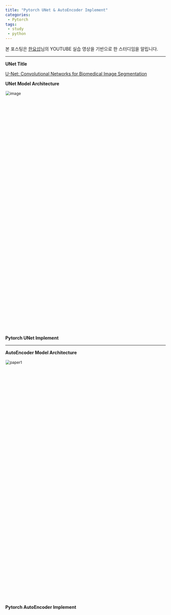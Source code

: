 ```yaml
---
title: "Pytorch UNet & AutoEncoder Implement"  
categories:
 - Pytorch
tags:
 - study
 - python
---
```


본 포스팅은 [한요섭](https://www.youtube.com/channel/UCpujNlw4SUpgTU5rrDXH0Jw)님의 YOUTUBE 실습 영상을 기반으로 한 스터디임을 알립니다.

---



**UNet Title**

[U-Net: Convolutional Networks for Biomedical Image Segmentation](https://arxiv.org/abs/1505.04597)



**UNet Model Architecture**

<img width="885" alt="image" src="https://user-images.githubusercontent.com/67947808/155268025-31952e73-5bca-4270-b430-4b9d31e4ac71.png" style="zoom:85%;" >



**Pytorch UNet Implement**

<script src="https://gist.github.com/wjh1065/83c7b652f8ef341e3098b388fc47bb09.js"></script>

<script src="https://gist.github.com/wjh1065/dc5c39f577be30389a303a4ea4421678.js"></script>



---

**AutoEncoder Model Architecture**

<img width="885" alt="paper1" src="https://user-images.githubusercontent.com/67947808/155272504-9b7d2d28-07b1-48a4-811d-9c8113eb4556.png" style="zoom:85%;" >



**Pytorch AutoEncoder Implement**

<script src="https://gist.github.com/wjh1065/e9a2f440724505a5010e8edd08f0627e.js"></script>

